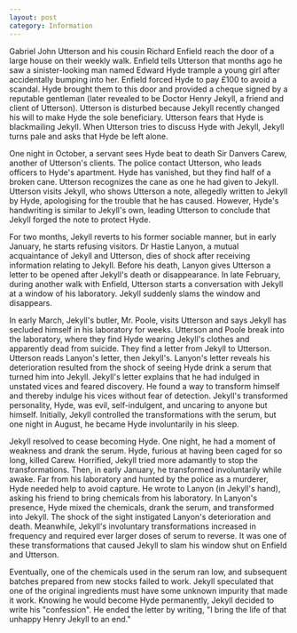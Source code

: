 ```yaml
---
layout: post
category: Information
---
```


Gabriel John Utterson and his cousin Richard Enfield reach the door of a large house on their weekly walk. Enfield tells Utterson that months ago he saw a sinister-looking man named Edward Hyde trample a young girl after accidentally bumping into her. Enfield forced Hyde to pay £100 to avoid a scandal. Hyde brought them to this door and provided a cheque signed by a reputable gentleman (later revealed to be Doctor Henry Jekyll, a friend and client of Utterson). Utterson is disturbed because Jekyll recently changed his will to make Hyde the sole beneficiary. Utterson fears that Hyde is blackmailing Jekyll. When Utterson tries to discuss Hyde with Jekyll, Jekyll turns pale and asks that Hyde be left alone.

One night in October, a servant sees Hyde beat to death Sir Danvers Carew, another of Utterson's clients. The police contact Utterson, who leads officers to Hyde's apartment. Hyde has vanished, but they find half of a broken cane. Utterson recognizes the cane as one he had given to Jekyll. Utterson visits Jekyll, who shows Utterson a note, allegedly written to Jekyll by Hyde, apologising for the trouble that he has caused. However, Hyde's handwriting is similar to Jekyll's own, leading Utterson to conclude that Jekyll forged the note to protect Hyde.

For two months, Jekyll reverts to his former sociable manner, but in early January, he starts refusing visitors. Dr Hastie Lanyon, a mutual acquaintance of Jekyll and Utterson, dies of shock after receiving information relating to Jekyll. Before his death, Lanyon gives Utterson a letter to be opened after Jekyll's death or disappearance. In late February, during another walk with Enfield, Utterson starts a conversation with Jekyll at a window of his laboratory. Jekyll suddenly slams the window and disappears.

In early March, Jekyll's butler, Mr. Poole, visits Utterson and says Jekyll has secluded himself in his laboratory for weeks. Utterson and Poole break into the laboratory, where they find Hyde wearing Jekyll's clothes and apparently dead from suicide. They find a letter from Jekyll to Utterson. Utterson reads Lanyon's letter, then Jekyll's. Lanyon's letter reveals his deterioration resulted from the shock of seeing Hyde drink a serum that turned him into Jekyll. Jekyll's letter explains that he had indulged in unstated vices and feared discovery. He found a way to transform himself and thereby indulge his vices without fear of detection. Jekyll's transformed personality, Hyde, was evil, self-indulgent, and uncaring to anyone but himself. Initially, Jekyll controlled the transformations with the serum, but one night in August, he became Hyde involuntarily in his sleep.

Jekyll resolved to cease becoming Hyde. One night, he had a moment of weakness and drank the serum. Hyde, furious at having been caged for so long, killed Carew. Horrified, Jekyll tried more adamantly to stop the transformations. Then, in early January, he transformed involuntarily while awake. Far from his laboratory and hunted by the police as a murderer, Hyde needed help to avoid capture. He wrote to Lanyon (in Jekyll's hand), asking his friend to bring chemicals from his laboratory. In Lanyon's presence, Hyde mixed the chemicals, drank the serum, and transformed into Jekyll. The shock of the sight instigated Lanyon's deterioration and death. Meanwhile, Jekyll's involuntary transformations increased in frequency and required ever larger doses of serum to reverse. It was one of these transformations that caused Jekyll to slam his window shut on Enfield and Utterson.

Eventually, one of the chemicals used in the serum ran low, and subsequent batches prepared from new stocks failed to work. Jekyll speculated that one of the original ingredients must have some unknown impurity that made it work. Knowing he would become Hyde permanently, Jekyll decided to write his "confession". He ended the letter by writing, "I bring the life of that unhappy Henry Jekyll to an end."